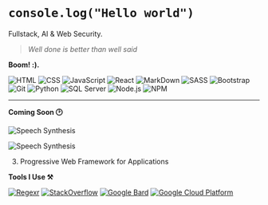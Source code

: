 
# `console.log("Hello world")`

Fullstack, AI & Web Security.

> _Well done is better than well said_

**Boom! :).**

![HTML](https://camo.githubusercontent.com/9a7c8c4ee62739436a191706be9f786a813dc377ce778522da198cb94874dc22/68747470733a2f2f696d672e736869656c64732e696f2f62616467652f2d48544d4c352d2532334534344432373f7374796c653d666c61742d737175617265266c6f676f3d68746d6c35266c6f676f436f6c6f723d666666666666)
![CSS](https://camo.githubusercontent.com/19d98ab99fe0a1a5c00ef27920be3ada8548f2476877db0598960ac2a5f8788d/68747470733a2f2f696d672e736869656c64732e696f2f62616467652f2d435353332d2532333135373242363f7374796c653d666c61742d737175617265266c6f676f3d63737333)
![JavaScript](https://camo.githubusercontent.com/a1309b252e82434062012a8073fa9fc1416a96289b7ca11555577b9fbe1cf03e/68747470733a2f2f696d672e736869656c64732e696f2f62616467652f2d4a6176615363726970742d2532334637444631433f7374796c653d666c61742d737175617265266c6f676f3d6a617661736372697074266c6f676f436f6c6f723d303030303030266c6162656c436f6c6f723d25323346374446314326636f6c6f723d253233464643453541)
![React](https://camo.githubusercontent.com/634ac4573efe366be621f3d1952bf763970c98312f8dd6d99bcf4eddfa19e9f7/68747470733a2f2f696d672e736869656c64732e696f2f62616467652f2d52656163742d3631444146423f7374796c653d666c61742d737175617265266c6f676f3d7265616374266c6f676f436f6c6f723d666666666666)
![MarkDown](https://camo.githubusercontent.com/8c524f523ef3e6f319bc69a73409642542406df1d1348b8f32f106d0608d6cda/68747470733a2f2f696d672e736869656c64732e696f2f62616467652f2d4d61726b646f776e2d3030303030303f7374796c653d666c61742d737175617265266c6f676f3d6d61726b646f776e)
![SASS](https://camo.githubusercontent.com/c733735b3d10e64e1efd1eeeb5bc66af1af5d8628caa1ee64939d97d91d73ed7/68747470733a2f2f696d672e736869656c64732e696f2f62616467652f2d536173732d2532334343363639393f7374796c653d666c61742d737175617265266c6f676f3d73617373266c6f676f436f6c6f723d666666666666)
![Bootstrap](https://camo.githubusercontent.com/5041f62f316670cb97bffd4f710a36310f2da534ea76481d3e50a33ef4666827/68747470733a2f2f696d672e736869656c64732e696f2f62616467652f2d426f6f7473747261702d3536334437433f7374796c653d666c61742d737175617265266c6f676f3d426f6f747374726170)
![Git](https://camo.githubusercontent.com/c5d0c3ab3bb7d56038dcfa868b056ed7b2bd119579bd4cf4d1123244adc74bca/68747470733a2f2f696d672e736869656c64732e696f2f62616467652f2d4769742d2532334630353033323f7374796c653d666c61742d737175617265266c6f676f3d676974266c6f676f436f6c6f723d253233666666666666)
![Python](https://camo.githubusercontent.com/5e1e74e61d73ef1087f34c4841e05f94b46e16da7312e262fe2e9e728d8e77ce/687474703a2f2f696d672e736869656c64732e696f2f62616467652f2d507974686f6e2d3337373641423f7374796c653d666c61742d737175617265266c6f676f3d707974686f6e266c6f676f436f6c6f723d666666666666)
![SQL Server](https://camo.githubusercontent.com/84252648d55f698d1a4e1a55c9a846d6bdebdc9e71b3a1e4c265e949ef67b9d9/68747470733a2f2f696d672e736869656c64732e696f2f62616467652f2d53716c2532305365727665722d4343323932373f7374796c653d666c61742d737175617265266c6f676f3d6d6963726f736f66742d73716c2d736572766572266c6f676f436f6c6f723d666666666666)
![Node.js](https://camo.githubusercontent.com/1da44bbbdf930b4d4c3148c845a34d954904b4d5e244fefe15f4b6c979509cd7/68747470733a2f2f696d672e736869656c64732e696f2f62616467652f2d4e6f64656a732d3333393933333f7374796c653d666c61742d737175617265266c6f676f3d4e6f64652e6a73266c6f676f436f6c6f723d666666666666)
![NPM](https://camo.githubusercontent.com/0fc9155456aa39c93d70ee1991ed81bd078a102ad38c2e455c941b09b179eead/68747470733a2f2f696d672e736869656c64732e696f2f62616467652f2d6e706d2d4342333833373f7374796c653d666c61742d737175617265266c6f676f3d6e706d)

---

**Coming Soon 🕑**

![Speech Synthesis](https://cdn.jsdelivr.net/gh/rodri-r-z/rodri-r-z/bundles/speechSynthesis-4.png)

![Speech Synthesis](https://cdn.jsdelivr.net/gh/rodri-r-z/rodri-r-z/bundles/nlp.png)

3. Progressive Web Framework for Applications

**Tools I Use ⚒️**

[![Regexr](https://cdn.jsdelivr.net/gh/rodri-r-z/rodri-r-z/bundles/regexr_20.png)](https://regexr.com/)
[![StackOverflow](https://cdn.jsdelivr.net/gh/rodri-r-z/rodri-r-z/bundles/so.jpg)](https://es.stackoverflow.com/users/206458/rodrigo-ram%c3%adrez)
[![Google Bard](https://cdn.jsdelivr.net/gh/rodri-r-z/rodri-r-z/bundles/gb.jpg)](https://bard.google.com/)
[![Google Cloud Platform](https://cdn.jsdelivr.net/gh/rodri-r-z/rodri-r-z/bundles/gcp.jpg)](https://cloud.google.com/)
